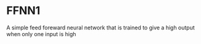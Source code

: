 # FFNN1
A simple feed foreward neural network that is trained to give a high output when only one input is high
